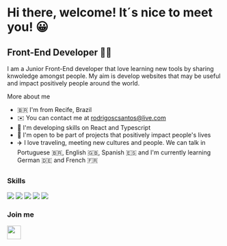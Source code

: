 Hi there, welcome! It´s nice to meet you! 😀
==========================

Front-End Developer 👨‍💻
-----------------------------

I am a Junior Front-End developer that love learning new tools by sharing knwoledge amongst people. My aim is develop websites that may be useful and impact positively people around the world. 

More about me

* 🇧🇷  I'm from Recife, Brazil
* ✉️  You can contact me at [rodrigoscsantos@live.com](mailto:rodrigoscsantos@live.com)
* 🧠  I'm developing skills on React and Typescript
* 🤝  I'm open to be part of projects that positively impact people's lives
* ✈️  I love traveling, meeting new cultures and people. We can talk in Portuguese 🇧🇷, English 🇬🇧, Spanish 🇪🇸 and I'm currently learning German 🇩🇪 and French 🇫🇷 

##

### Skills

<p align="left">
<img src="https://img.shields.io/badge/HTML5-E34F26?style=for-the-badge&logo=html5&logoColor=white"> <img src="https://img.shields.io/badge/CSS3-1572B6?style=for-the-badge&logo=css3&logoColor=white"> <img src="https://img.shields.io/badge/JavaScript-323330?style=for-the-badge&logo=javascript&logoColor=F7DF1E"> <img src="https://img.shields.io/badge/React-20232A?style=for-the-badge&logo=react&logoColor=61DAFB"> <img src="https://img.shields.io/badge/TypeScript-007ACC?style=for-the-badge&logo=typescript&logoColor=white">
</p>

### Join me 

<p align="left"> <a href="https://www.linkedin.com/in/rodrigo-costa-santos" target="_blank" rel="noreferrer"><img src="https://raw.githubusercontent.com/danielcranney/readme-generator/main/public/icons/socials/linkedin.svg" width="32" height="32" /></a> </p>

##
